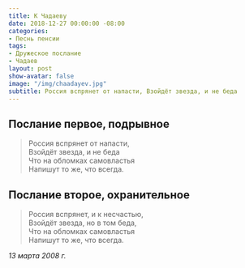 ```yaml
---
title: К Чадаеву
date: 2018-12-27 00:00:00 -08:00
categories:
- Песнь пенсии
tags:
- Дружеское послание
- Чадаев
layout: post
show-avatar: false
image: "/img/chaadayev.jpg"
subtitle: Россия вспрянет от напасти, Взойдёт звезда, и не беда
---
```


## Послание первое, подрывное

> Россия вспрянет от напасти,  
> Взойдёт звезда, и не беда  
> Что на обломках самовластья  
> Напишут то же, что всегда.  

## Послание второе, охранительное

> Россия вспрянет, и к несчастью,  
> Взойдёт звезда, но в том беда,  
> Что на обломках самовластья  
> Напишут то же, что всегда.

_13 марта 2008 г._
